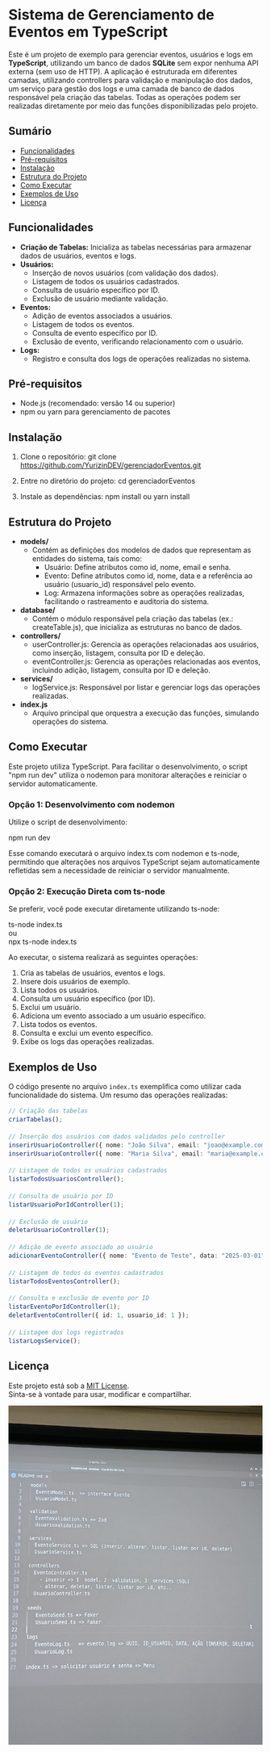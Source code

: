 # Sistema de Gerenciamento de Eventos em TypeScript

Este é um projeto de exemplo para gerenciar eventos, usuários e logs em **TypeScript**, utilizando um banco de dados **SQLite** sem expor nenhuma API externa (sem uso de HTTP). A aplicação é estruturada em diferentes camadas, utilizando controllers para validação e manipulação dos dados, um serviço para gestão dos logs e uma camada de banco de dados responsável pela criação das tabelas. Todas as operações podem ser realizadas diretamente por meio das funções disponibilizadas pelo projeto.

## Sumário
- [Funcionalidades](#funcionalidades)
- [Pré-requisitos](#pré-requisitos)
- [Instalação](#instalação)
- [Estrutura do Projeto](#estrutura-do-projeto)
- [Como Executar](#como-executar)
- [Exemplos de Uso](#exemplos-de-uso)
- [Licença](#licença)


## Funcionalidades
- **Criação de Tabelas:** Inicializa as tabelas necessárias para armazenar dados de usuários, eventos e logs.
- **Usuários:**
  - Inserção de novos usuários (com validação dos dados).
  - Listagem de todos os usuários cadastrados.
  - Consulta de usuário específico por ID.
  - Exclusão de usuário mediante validação.
- **Eventos:**
  - Adição de eventos associados a usuários.
  - Listagem de todos os eventos.
  - Consulta de evento específico por ID.
  - Exclusão de evento, verificando relacionamento com o usuário.
- **Logs:**
  - Registro e consulta dos logs de operações realizadas no sistema.

## Pré-requisitos
- Node.js (recomendado: versão 14 ou superior)
- npm ou yarn para gerenciamento de pacotes

## Instalação
1. Clone o repositório:
   git clone https://github.com/YurizinDEV/gerenciadorEventos.git

2. Entre no diretório do projeto:
   cd gerenciadorEventos

3. Instale as dependências:
   npm install
   ou
   yarn install

## Estrutura do Projeto
- **models/**
  - Contém as definições dos modelos de dados que representam as entidades do sistema, tais como:
     - Usuário: Define atributos como id, nome, email e senha.
     - Evento: Define atributos como id, nome, data e a referência ao usuário (usuario_id) responsável pelo evento.
     - Log: Armazena informações sobre as operações realizadas, facilitando o rastreamento e auditoria do sistema.
- **database/**
  - Contém o módulo responsável pela criação das tabelas (ex.: createTable.js), que inicializa as estruturas no banco de dados.
- **controllers/**
  - userController.js: Gerencia as operações relacionadas aos usuários, como inserção, listagem, consulta por ID e deleção.
  - eventController.js: Gerencia as operações relacionadas aos eventos, incluindo adição, listagem, consulta por ID e deleção.
- **services/**
  - logService.js: Responsável por listar e gerenciar logs das operações realizadas.
- **index.js**
  - Arquivo principal que orquestra a execução das funções, simulando operações do sistema.

## Como Executar
Este projeto utiliza TypeScript. Para facilitar o desenvolvimento, o script "npm run dev" utiliza o nodemon para monitorar alterações e reiniciar o servidor automaticamente.

### Opção 1: Desenvolvimento com nodemon
Utilize o script de desenvolvimento:

   npm run dev

Esse comando executará o arquivo index.ts com nodemon e ts-node, permitindo que alterações nos arquivos TypeScript sejam automaticamente refletidas sem a necessidade de reiniciar o servidor manualmente.

### Opção 2: Execução Direta com ts-node
Se preferir, você pode executar diretamente utilizando ts-node:

   ts-node index.ts  
ou  
   npx ts-node index.ts

Ao executar, o sistema realizará as seguintes operações:
1. Cria as tabelas de usuários, eventos e logs.
2. Insere dois usuários de exemplo.
3. Lista todos os usuários.
4. Consulta um usuário específico (por ID).
5. Exclui um usuário.
6. Adiciona um evento associado a um usuário específico.
7. Lista todos os eventos.
8. Consulta e exclui um evento específico.
9. Exibe os logs das operações realizadas.

## Exemplos de Uso
O código presente no arquivo `index.ts` exemplifica como utilizar cada funcionalidade do sistema. Um resumo das operações realizadas:

```typescript
// Criação das tabelas
criarTabelas();

// Inserção dos usuários com dados validados pelo controller
inserirUsuarioController({ nome: "João Silva", email: "joao@example.com", senha: "123456" });
inserirUsuarioController({ nome: "Maria Silva", email: "maria@example.com", senha: "123456" });

// Listagem de todos os usuários cadastrados
listarTodosUsuariosController();

// Consulta de usuário por ID
listarUsuarioPorIdController(1);

// Exclusão de usuário
deletarUsuarioController(1);

// Adição de evento associado ao usuário
adicionarEventoController({ nome: "Evento de Teste", data: "2025-03-01", usuario_id: 1 });

// Listagem de todos os eventos cadastrados
listarTodosEventosController();

// Consulta e exclusão de evento por ID
listarEventoPorIdController(1);
deletarEventoController({ id: 1, usuario_id: 1 });

// Listagem dos logs registrados
listarLogsService();
```

## Licença

Este projeto está sob a [MIT License](https://opensource.org/licenses/MIT).  
Sinta-se à vontade para usar, modificar e compartilhar.

![alt text](image.png)

